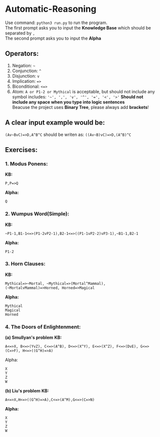 # Automatic-Reasoning

Use command: `python3 run.py` to run the program.\
The first prompt asks you to input the **Knowledge Base** which should be separated by `,` \
The second prompt asks you to input the **Alpha**

## Operators:
1. Negation: `~`
2. Conjunction: `^`
3. Disjunction: `v`
4. Implication: `=>`
5. Biconditional: `<=>`
6. Atom: `A or P1-2 or Mythical` is acceptable, but should not include any symbol includes: `'~', ',', 'v', '^', '=', '<', '>'`
**Should not include any space when you type into logic sentences**\
Beacuse the project uses **Binary Tree**, please always add **brackets**!
## A clear input example would be:
`(Av~BvC)=>D,A^B^C` should be writen as: `((Av~B)vC)=>D,(A^B)^C`

## Exercises:
### 1. Modus Ponens:
**KB:**
```
P,P=>Q
```
**Alpha:**
```
Q
```

### 2. Wumpus Word(Simple):
**KB:**
```
~P1-1,B1-1<=>(P1-2vP2-1),B2-1<=>((P1-1vP2-2)vP3-1),~B1-1,B2-1
```
**Alpha:**
```
P1-2
```

### 3. Horn Clauses:
**KB:**
```
Mythical=>~Mortal, ~Mythical=>(Mortal^Mammal), (~MortalvMammal)=>Horned, Horned=>Magical
```
**Alpha:**
```
Mythical
Magical
Horned
```

### 4. The Doors of Enlightenment:
**(a) Smullyan's problem**
**KB:** 
```
A<=>X, B<=>(YvZ), C<=>(A^B), D<=>(X^Y), E<=>(X^Z), F<=>(DvE), G<=>(C=>F), H<=>((G^H)=>A)
```
Alpha:
```
X
Y
Z
W
```
**(b) Liu's problem**
**KB:**
```
A<=>X,H<=>((G^H)=>A),C<=>(A^M),G<=>(C=>N)
```
**Alpha:**
```
X
Y
Z
W
```